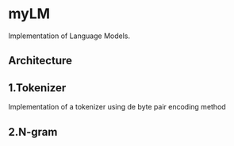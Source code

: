# myLM
Implementation of Language Models.


## Architecture

## 1.Tokenizer
Implementation of a tokenizer using de byte pair encoding method

## 2.N-gram


